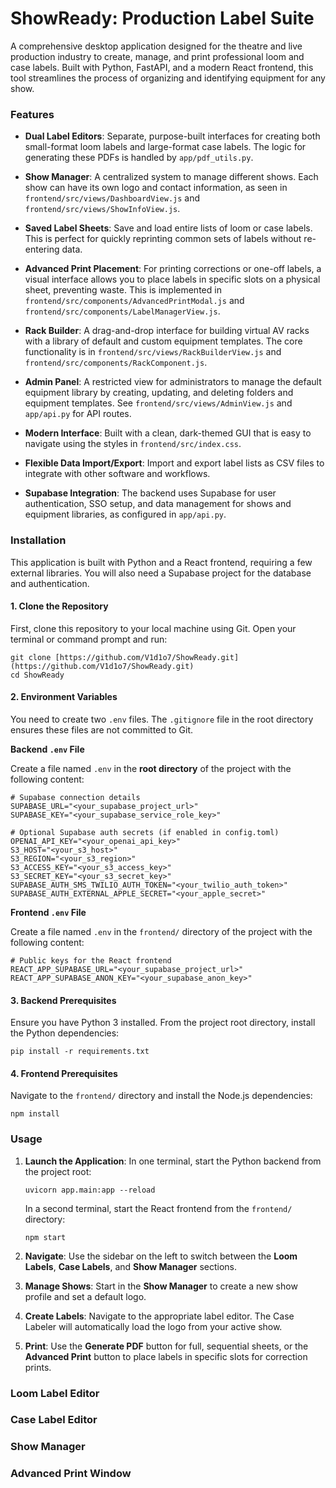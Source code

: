 # ShowReady: Production Label Suite

A comprehensive desktop application designed for the theatre and live production industry to create, manage, and print professional loom and case labels. Built with Python, FastAPI, and a modern React frontend, this tool streamlines the process of organizing and identifying equipment for any show.

### Features

* **Dual Label Editors**: Separate, purpose-built interfaces for creating both small-format loom labels and large-format case labels. The logic for generating these PDFs is handled by `app/pdf_utils.py`.

* **Show Manager**: A centralized system to manage different shows. Each show can have its own logo and contact information, as seen in `frontend/src/views/DashboardView.js` and `frontend/src/views/ShowInfoView.js`.

* **Saved Label Sheets**: Save and load entire lists of loom or case labels. This is perfect for quickly reprinting common sets of labels without re-entering data.

* **Advanced Print Placement**: For printing corrections or one-off labels, a visual interface allows you to place labels in specific slots on a physical sheet, preventing waste. This is implemented in `frontend/src/components/AdvancedPrintModal.js` and `frontend/src/components/LabelManagerView.js`.

* **Rack Builder**: A drag-and-drop interface for building virtual AV racks with a library of default and custom equipment templates. The core functionality is in `frontend/src/views/RackBuilderView.js` and `frontend/src/components/RackComponent.js`.

* **Admin Panel**: A restricted view for administrators to manage the default equipment library by creating, updating, and deleting folders and equipment templates. See `frontend/src/views/AdminView.js` and `app/api.py` for API routes.

* **Modern Interface**: Built with a clean, dark-themed GUI that is easy to navigate using the styles in `frontend/src/index.css`.

* **Flexible Data Import/Export**: Import and export label lists as CSV files to integrate with other software and workflows.

* **Supabase Integration**: The backend uses Supabase for user authentication, SSO setup, and data management for shows and equipment libraries, as configured in `app/api.py`.

### Installation

This application is built with Python and a React frontend, requiring a few external libraries. You will also need a Supabase project for the database and authentication.

#### 1. Clone the Repository

First, clone this repository to your local machine using Git. Open your terminal or command prompt and run:

```
git clone [https://github.com/V1d1o7/ShowReady.git](https://github.com/V1d1o7/ShowReady.git)
cd ShowReady

```

#### 2. Environment Variables

You need to create two `.env` files. The `.gitignore` file in the root directory ensures these files are not committed to Git.

**Backend `.env` File**

Create a file named `.env` in the **root directory** of the project with the following content:

```
# Supabase connection details
SUPABASE_URL="<your_supabase_project_url>"
SUPABASE_KEY="<your_supabase_service_role_key>"

# Optional Supabase auth secrets (if enabled in config.toml)
OPENAI_API_KEY="<your_openai_api_key>"
S3_HOST="<your_s3_host>"
S3_REGION="<your_s3_region>"
S3_ACCESS_KEY="<your_s3_access_key>"
S3_SECRET_KEY="<your_s3_secret_key>"
SUPABASE_AUTH_SMS_TWILIO_AUTH_TOKEN="<your_twilio_auth_token>"
SUPABASE_AUTH_EXTERNAL_APPLE_SECRET="<your_apple_secret>"

```

**Frontend `.env` File**

Create a file named `.env` in the `frontend/` directory of the project with the following content:

```
# Public keys for the React frontend
REACT_APP_SUPABASE_URL="<your_supabase_project_url>"
REACT_APP_SUPABASE_ANON_KEY="<your_supabase_anon_key>"

```

#### 3. Backend Prerequisites

Ensure you have Python 3 installed. From the project root directory, install the Python dependencies:

```
pip install -r requirements.txt

```

#### 4. Frontend Prerequisites

Navigate to the `frontend/` directory and install the Node.js dependencies:

```
npm install

```

### Usage

1. **Launch the Application**: In one terminal, start the Python backend from the project root:

   ```
   uvicorn app.main:app --reload
   
   ```

   In a second terminal, start the React frontend from the `frontend/` directory:

   ```
   npm start
   
   ```

2. **Navigate**: Use the sidebar on the left to switch between the **Loom Labels**, **Case Labels**, and **Show Manager** sections.

3. **Manage Shows**: Start in the **Show Manager** to create a new show profile and set a default logo.

4. **Create Labels**: Navigate to the appropriate label editor. The Case Labeler will automatically load the logo from your active show.

5. **Print**: Use the **Generate PDF** button for full, sequential sheets, or the **Advanced Print** button to place labels in specific slots for correction prints.

### Loom Label Editor

### Case Label Editor

### Show Manager

### Advanced Print Window

